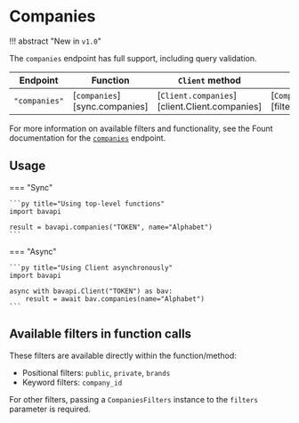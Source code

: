 # Companies

!!! abstract "New in `v1.0`"

The `companies` endpoint has full support, including query validation.

| Endpoint      | Function                      | `Client` method                               | Filters class                                  |
| ------------- | ----------------------------- | --------------------------------------------- | ---------------------------------------------- |
| `"companies"` | [`companies`][sync.companies] | [`Client.companies`][client.Client.companies] | [`CompaniesFilters`][filters.CompaniesFilters] |

For more information on available filters and functionality, see the Fount documentation for the [`companies`](https://developer.wppbav.com/docs/2.x/core-resources/companies) endpoint.

## Usage

=== "Sync"

    ```py title="Using top-level functions"
    import bavapi

    result = bavapi.companies("TOKEN", name="Alphabet")
    ```

=== "Async"

    ```py title="Using Client asynchronously"
    import bavapi

    async with bavapi.Client("TOKEN") as bav:
        result = await bav.companies(name="Alphabet")
    ```

## Available filters in function calls

These filters are available directly within the function/method:

- Positional filters: `public`, `private`, `brands`
- Keyword filters: `company_id`

For other filters, passing a `CompaniesFilters` instance to the `filters` parameter is required.
